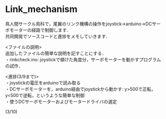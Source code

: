 # Link_mechanism  
鳥人間サークル鳥科で，尾翼のリンク機構の操作をjoystick→arduino→DCサーボモーターの経路で制御します．  
共同開発でソースコードと進捗をメモしていきます．　　



<ファイルの説明>  
追加したファイルの簡単な説明を記すことにする．  
・rinkcheck.ino: joystickで傾けた角度分，サーボモーターを動かすプログラムの試作．  


<進捗(3/9まで)>  
・joystickの電圧をarduinoで読み取る  
・DCサーボモーターを，arduino経由でjoystickから動かす: y>500で正転，y<500で逆転，というような簡単な制御  
・使うDCサーボモーターおよびモータードライバの選定  


(3/10)  
